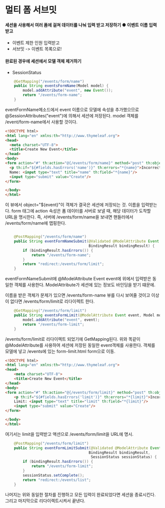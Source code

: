 # 멀티 폼 서브밋

#### 세션을 사용해서 여러 폼에 걸쳐 데이터를 나눠 입력 받고 저장하기 ● 이벤트 이름 입력받고

- 이벤트 제한 인원 입력받고
- 서브밋 -> 이벤트 목록으로! 

#### 완료된 경우에 세션에서 모델 객체 제거하기

- SessionStatus



```java
    @GetMapping("/events/form/name")
    public String eventsFormName(Model model) {
        model.addAttribute("event", new Event());
        return "/events/form-name";
    }
```

eventFormName메소드에서 event 이름으로 모델에 속성을 추가했으므로 @SessionAttributes("event")에 의해서 세션에 저장된다. model 객체를 /event/form-name에서 사용할 것이다.

```html
<!DOCTYPE html>
<html lang="en" xmlns:th="http://www.thymeleaf.org">
<head>
  <meta charset="UTF-8">
  <title>Create New Event</title>
</head>
<body>
<form action="#" th:action="@{/events/form/name}" method="post" th:object="${event}">
  <p th:if="${#fields.hasErrors('name')}" th:errors="*{name}">Incorrect date</p>
  Name: <input type="text" title="name" th:field="*{name}"/>
  <input type="submit" value="Create"/>
</form>

</body>
</html>
```

이 뷰에서 object="${event}"이 객체가 결국은 세션에 저장되는 것. 이름을 입력받는다. form 태그에 action 속성은 폼 데이터를 서버로 보낼 때, 해당 데이터가 도착할 URL을 명시한다. 즉, 서버에  /events/form/name을 보내면 핸들러에서 /events/form/name에 맵핑한다.

```java

    @PostMapping("/events/form/name")
    public String eventFormNameSubmit(@Validated @ModelAttribute Event event,
                                      BindingResult bindingResult) {
        if (bindingResult.hasErrors()) {
            return "/events/form-name";
        }
        return "redirect:/events/form/limit";
    }
```

eventFormNameSubmit에 @ModelAttribute Event event에 위에서 입력받은 동일한 객체를 사용한다. ModelAttribute가 세션에 있는 정보도 바인딩을 받기 떄문에.

이름을 받은 객체가 문제가 있으면 /events/form-name 뷰를 다시 보여줄 것이고 이상이 없다면 /events/form/limit로 리다이렉트 한다.

```java
    @GetMapping("/events/form/limit")
    public String eventsFormLimit(@ModelAttribute Event event, Model model) {
        model.addAttribute("event", event);
        return "/events/form-limit";
    }
```

/events/form/limit로 리다이렉트 되었기에 GetMapping된다. 위와 똑같이 @ModelAttribute를 사용하여 세션에 저장된 동일한 event객체를 사용한다. 객체를 모델에 넣고 /events에 있는 form-limit.html form으로 이동.

```html
<!DOCTYPE html>
<html lang="en" xmlns:th="http://www.thymeleaf.org">
<head>
    <meta charset="UTF-8">
    <title>Create New Event</title>
</head>
<body>
<form action="#" th:action="@{/events/form/limit}" method="post" th:object="${event}">
    <p th:if="${#fields.hasErrors('limit')}" th:errors="*{limit}">Incorrect date</p>
    Limit: <input type="text" title="limit" th:field="*{limit}"/>
    <input type="submit" value="Create"/>
</form>

</body>
</html>
```

여기서는 limit을 입력받고 액션으로 /events/form/limit을 URL에 명시.

```java
    @PostMapping("/events/form/limit")
    public String eventFormLimitSubmit(@Validated @ModelAttribute Event event,
                                      BindingResult bindingResult,
                                       SessionStatus sessionStatus) {
        if (bindingResult.hasErrors()) {
            return "/events/form-limit";
        }
        sessionStatus.setComplete();
        return "redirect:/events/list";
    }

```

나머지는 위와 동일한 절차를 진행하고 모든 입력이 완료되었다면 세션을 종료시킨다. 그리고 마지막으로 리다이렉트시켜서 끝낸다.

